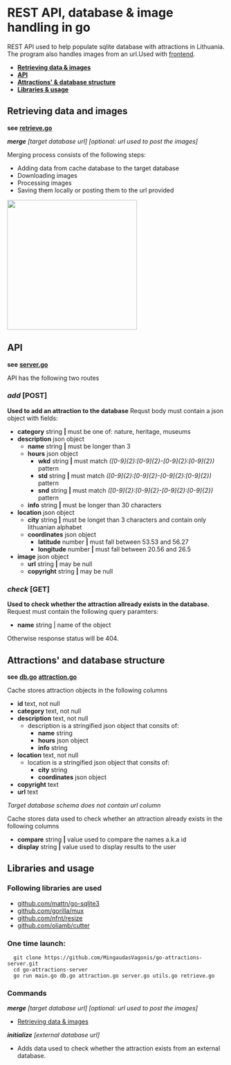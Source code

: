# REST API, database & image handling in go

REST API used to help populate sqlite database with attractions in Lithuania.
The program also handles images from an url.Used with [frontend](https://github.com/MingaudasVagonis/vue-attractions-front).

 - [**Retrieving data & images**](#retrieving-data-and-images)  
 - [**API**](#api)  
 - [**Attractions' & database structure**](#attractions-and-database-structure)  
 - [**Libraries & usage**](#libraries-and-usage)  
 
## Retrieving data and images

**see** [**retrieve.go**](retrieve.go)

***merge** [target database url] [optional: url used to post the images]*

Merging process consists of the following steps:

 - Adding data from cache database to the target database
 - Downloading images
 - Processing images
 - Saving them locally or posting them to the url provided
 <img src="https://i.imgur.com/LRkWx3T.png" height="300"/>
 
## API

**see** [**server.go**](server.go)

API has the following two routes

 ### *add* [POST]
 **Used to add an attraction to the database**
 Requst body must contain a json object with fields:
 
 - **category** string **|** must be one of: nature, heritage, museums
 - **description** json object
	  - **name** string **|** must be longer than 3 
	  - **hours** json object 
		  - **wkd** string **|** must match *([0-9]{2}:[0-9]{2}-[0-9]{2}:[0-9]{2})* pattern
		  - **std** string **|** must match *([0-9]{2}:[0-9]{2}-[0-9]{2}:[0-9]{2})* pattern
		  - **snd** string **|** must match *([0-9]{2}:[0-9]{2}-[0-9]{2}:[0-9]{2})* pattern
	- **info** string **|** must be longer than 30 characters
- **location** json object
  - **city** string **|** must be longet than 3 characters and contain only lithuanian alphabet
  - **coordinates** json object
    - **latitude** number **|** must fall between 53.53 and 56.27
    - **longitude** number  **|** must fall between 20.56 and 26.5
- **image** json object
  - **url** string **|** may be null
  - **copyright** string **|** may be null

 ### *check* [GET]
 **Used to check whether the attraction allready exists in the database.**
Request must contain the following query paramters:

 - **name** string | name of the object

Otherwise response status will be 404.

 
## Attractions' and database structure

**see** [**db.go**](db.go) [**attraction.go**](attraction.go)

Cache stores attraction objects in the following columns

 - **id** text, not null
 - **category** text, not null
 - **description** text, not null
	 - description is a stringified json object that consits of:
		 - **name** string
		 - **hours** json object
		 - **info** string
 - **location** text, not null
	 - location is a stringified json object that consits of:
		 - **city** string
		 - **coordinates** json object
 - **copyright** text
 - **url** text

*Target database schema does not contain url column*

Cache stores data used to check whether an attraction already exists in the following columns

- **compare** string **|** value used to compare the names a.k.a id
- **display** string **|** value used to display results to the user

## Libraries and usage

### Following libraries are used
 - [github.com/mattn/go-sqlite3](https://github.com/mattn/go-sqlite3)
 - [github.com/gorilla/mux](https://github.com/gorilla/mux)
 - [github.com/nfnt/resize](https://github.com/nfnt/resize)
 - [github.com/oliamb/cutter](https://github.com/oliamb/cutter)
 
### One time launch: 
```
  git clone https://github.com/MingaudasVagonis/go-attractions-server.git
  cd go-attractions-server
  go run main.go db.go attraction.go server.go utils.go retrieve.go
```

### Commands
  ***merge** [target database url] [optional: url used to post the images]*
  - [Retrieving data & images](#retrieving-data-and-images) 
      
  ***initialize** [external database url]*
  - Adds data used to check whether the attraction exists from an external database.

